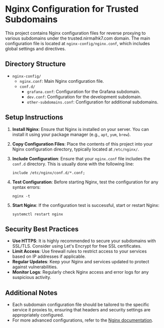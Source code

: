 # Nginx Configuration for Trusted Subdomains

This project contains Nginx configuration files for reverse proxying to various subdomains under the trusted.nirmalhk7.com domain. The main configuration file is located at `nginx-config/nginx.conf`, which includes global settings and directives.

## Directory Structure

- `nginx-config/`
  - `nginx.conf`: Main Nginx configuration file.
  - `conf.d/`
    - `grafana.conf`: Configuration for the Grafana subdomain.
    - `dev.conf`: Configuration for the development subdomain.
    - `other-subdomains.conf`: Configuration for additional subdomains.

## Setup Instructions

1. **Install Nginx**: Ensure that Nginx is installed on your server. You can install it using your package manager (e.g., `apt`, `yum`, `brew`).

2. **Copy Configuration Files**: Place the contents of this project into your Nginx configuration directory, typically located at `/etc/nginx/`.

3. **Include Configuration**: Ensure that your `nginx.conf` file includes the `conf.d` directory. This is usually done with the following line:
   ```
   include /etc/nginx/conf.d/*.conf;
   ```

4. **Test Configuration**: Before starting Nginx, test the configuration for any syntax errors:
   ```
   nginx -t
   ```

5. **Start Nginx**: If the configuration test is successful, start or restart Nginx:
   ```
   systemctl restart nginx
   ```

## Security Best Practices

- **Use HTTPS**: It is highly recommended to secure your subdomains with SSL/TLS. Consider using Let's Encrypt for free SSL certificates.
- **Limit Access**: Use firewall rules to restrict access to your services based on IP addresses if applicable.
- **Regular Updates**: Keep your Nginx and services updated to protect against vulnerabilities.
- **Monitor Logs**: Regularly check Nginx access and error logs for any suspicious activity.

## Additional Notes

- Each subdomain configuration file should be tailored to the specific service it proxies to, ensuring that headers and security settings are appropriately configured.
- For more advanced configurations, refer to the [Nginx documentation](https://nginx.org/en/docs/).